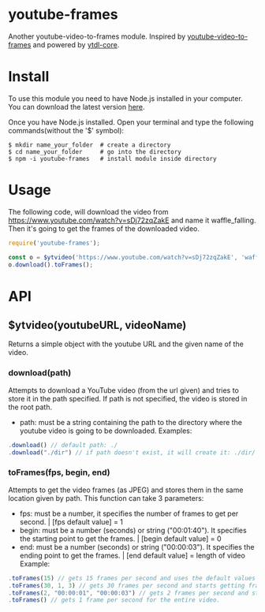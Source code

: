 # youtube-frames

Another youtube-video-to-frames module. Inspired by [youtube-video-to-frames](https://www.npmjs.com/package/youtube-video-to-frames) and powered by [ytdl-core](https://www.npmjs.com/package/ytdl).

# Install

To use this module you need to have Node.js installed in your computer. You can download the latest version [here](https://nodejs.org/en/download/current/).

Once you have Node.js installed. Open your terminal and type the following commands(without the '$' symbol):
```shell
$ mkdir name_your_folder  # create a directory
$ cd name_your_folder     # go into the directory
$ npm -i youtube-frames   # install module inside directory
```

# Usage
The following code, will download the video from https://www.youtube.com/watch?v=sDj72zqZakE and name it waffle_falling. Then it's going to get the frames of the downloaded video.
```js
require('youtube-frames');

const o = $ytvideo('https://www.youtube.com/watch?v=sDj72zqZakE', 'waffle_falling');
o.download().toFrames();
```

# API
## $ytvideo(youtubeURL, videoName)

Returns a simple object with the youtube URL and the given name of the video.

### download(path)

Attempts to download a YouTube video (from the url given) and tries to store it in the path specified. If path is not specified, the video is stored in the root path.
* path: must be a string containing the path to the directory where the youtube video is going to be downloaded.
Examples:
```js
.download() // default path: ./
.download("./dir") // if path doesn't exist, it will create it: ./dir/
```

### toFrames(fps, begin, end)

Attempts to get the video frames (as JPEG) and stores them in the same location given by path. This function can take 3 parameters:
* fps: must be a number, it specifies the number of frames to get per second. | [fps default value] = 1
* begin: must be a number (seconds) or string ("00:01:40"). It specifies the starting point to get the frames. | [begin default value] = 0
* end: must be a number (seconds) or string ("00:00:03"). It specifies the ending point to get the frames. | [end default value] = length of video
Example:
```js
.toFrames(15) // gets 15 frames per second and uses the default values for begin and end
.toFrames(30, 1, 3) // gets 30 frames per second and starts getting frames beginning from 1 to 3.
.toFrames(2, "00:00:01", "00:00:03") // gets 2 frames per second and starts getting frames beggining from 1 to 3.
.toFrames() // gets 1 frame per second for the entire video.
```